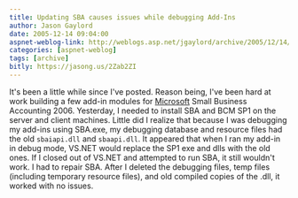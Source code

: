 ```yaml
---
title: Updating SBA causes issues while debugging Add-Ins
author: Jason Gaylord
date: 2005-12-14 09:04:00
aspnet-weblog-link: http://weblogs.asp.net/jgaylord/archive/2005/12/14/433115.aspx
categories: [aspnet-weblog]
tags: [archive]
bitly: https://jasong.us/2Zab2ZI
---
```


It's been a little while since I've posted. Reason being, I've been hard at work building a few add-in modules for [Microsoft](http://www.microsoft.com/ "Microsoft") Small Business Accounting 2006. Yesterday, I needed to install SBA and BCM SP1 on the server and client machines. Little did I realize that because I was debugging my add-ins using SBA.exe, my debugging database and resource files had the old `sbaiapi.dll` and `sbaapi.dll`. It appeared that when I ran my add-in in debug mode, VS.NET would replace the SP1 exe and dlls with the old ones. If I closed out of VS.NET and attempted to run SBA, it still wouldn't work. I had to repair SBA. After I deleted the debugging files, temp files (including temporary resource files), and old compiled copies of the .dll, it worked with no issues.